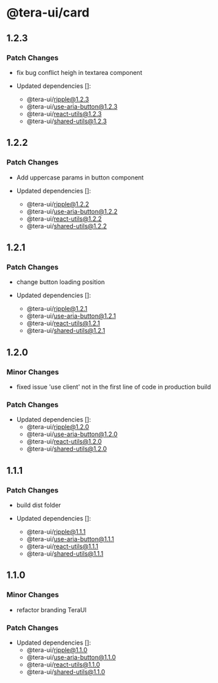 # @tera-ui/card

## 1.2.3

### Patch Changes

- fix bug conflict heigh in textarea component

- Updated dependencies []:
  - @tera-ui/ripple@1.2.3
  - @tera-ui/use-aria-button@1.2.3
  - @tera-ui/react-utils@1.2.3
  - @tera-ui/shared-utils@1.2.3

## 1.2.2

### Patch Changes

- Add uppercase params in button component

- Updated dependencies []:
  - @tera-ui/ripple@1.2.2
  - @tera-ui/use-aria-button@1.2.2
  - @tera-ui/react-utils@1.2.2
  - @tera-ui/shared-utils@1.2.2

## 1.2.1

### Patch Changes

- change button loading position

- Updated dependencies []:
  - @tera-ui/ripple@1.2.1
  - @tera-ui/use-aria-button@1.2.1
  - @tera-ui/react-utils@1.2.1
  - @tera-ui/shared-utils@1.2.1

## 1.2.0

### Minor Changes

- fixed issue 'use client' not in the first line of code in production build

### Patch Changes

- Updated dependencies []:
  - @tera-ui/ripple@1.2.0
  - @tera-ui/use-aria-button@1.2.0
  - @tera-ui/react-utils@1.2.0
  - @tera-ui/shared-utils@1.2.0

## 1.1.1

### Patch Changes

- build dist folder

- Updated dependencies []:
  - @tera-ui/ripple@1.1.1
  - @tera-ui/use-aria-button@1.1.1
  - @tera-ui/react-utils@1.1.1
  - @tera-ui/shared-utils@1.1.1

## 1.1.0

### Minor Changes

- refactor branding TeraUI

### Patch Changes

- Updated dependencies []:
  - @tera-ui/ripple@1.1.0
  - @tera-ui/use-aria-button@1.1.0
  - @tera-ui/react-utils@1.1.0
  - @tera-ui/shared-utils@1.1.0
